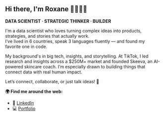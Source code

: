 ## Hi there, I'm Roxane 👋👩🏽‍💻  

**DATA SCIENTIST · STRATEGIC THINKER · BUILDER**

I'm a data scientist who loves turning complex ideas into products, strategies, and stories that actually work.  
I’ve lived in 6 countries, speak 3 languages fluently — and found my favorite one in code.

My background's in big tech, insights, and storytelling. At TikTok, I led research and insights across a $250M+ market and founded Skeeva, an AI-powered skincare coach. I’m especially drawn to building things that connect data with real human impact.

Let’s connect, collaborate, or just talk ideas! 🧠

**🌍 Find me around the web:**

- 📝 [LinkedIn](https://www.linkedin.com/in/roxanepeloux)
- 💻 [Portfolio](https://troopl.com/roxanepeloux)
